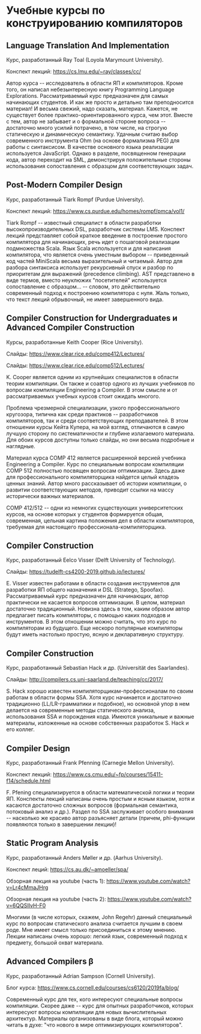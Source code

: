 # Учебные курсы по конструированию компиляторов

## Language Translation And Implementation
Курс, разработанный Ray Toal (Loyola Marymount University).

Конспект лекций: https://cs.lmu.edu/~ray/classes/cc/

Автор курса -- исследователь в области ЯП и компиляторов. Кроме того, он написал небезынтересную книгу Programming Language Explorations. Рассматриваемый курс предназначен для самых начинающих студентов. И как же просто и детально там преподносится материал! И весьма свежий, надо сказать, материал. Кажется, не существует более практико-ориентированного курса, чем этот. Вместе с тем, автор не забывает и о формальной стороне вопроса -- достаточно много усилий потрачено, в том числе, на строгую статическую и динамическую семантику. Удачным считаю выбор современного инструмента Ohm (на основе формализма PEG) для работы с синтаксисом. В качестве основного языка реализации используется JavaScript. Однако в разделе, посвященном генерации кода, автор переходит на SML, демонстрируя положительные стороны использования сопоставления с образцом для соответствующих задач.

## Post-Modern Compiler Design 
Курс, разработанный Tiark Rompf (Purdue University).

Конспект лекций: https://www.cs.purdue.edu/homes/rompf/pmca/vol1/

Tiark Rompf -- известный специалист в области разработки высокопроизводительных DSL, разработчик системы LMS. Конспект лекций представляет собой краткое введение в построение простого компилятора для начинающих, речь идет о пошаговой реализации подмножества Scala. Язык Scala используется и для написания компилятора, что является очень уместным выбором -- приведенный код частей MiniScala весьма выразительный и читаемый. Автор для разбора синтаксиса использует рекурсивный спуск и разбор по приоритетам для выражений (precedence climbing). AST представлено в виде термов, вместо неуклюжих "посетителей" используется сопоставление с образцом... -- словом, это действительно современный подход к построению компилятора с нуля. Жаль только, что текст лекций обрывочный, не имеет завершенного вида.


## Compiler Construction for Undergraduates и Advanced Compiler Construction 

Курсы, разработанные Keith Cooper (Rice University).

Слайды: https://www.clear.rice.edu/comp412/Lectures/

Слайды: https://www.clear.rice.edu/comp512/Lectures/

K. Cooper является одним из крупнейших специалистов в области теории компиляции. Он также и соавтор одного из лучших учебников по вопросам компиляции Engineering a Compiler. В этом смысле и от рассматриваемых учебных курсов стоит ожидать многого.

Проблема чрезмерной специализации, узкого профессионального кругозора, типична как среди практиков -- разработчиков компиляторов, так и среди соответствующих преподавателей. В этом отношении курсы Кейта Купера, на мой взгляд, отличаются в самую лучшую сторону по систематичности  и глубине излагаемого материала. Для обоих курсов доступны только слайды, но они весьма подробные и наглядные. 

Материал курса COMP 412 является расширенной версией учебника Engineering a Compiler. Курс по специальным вопросам компиляции COMP 512 полностью посвящен вопросам оптимизации. Здесь даже для профессионального компиляторщика найдется целый кладезь ценных знаний. Автор много рассказывает об истории компиляции, о развитии соответствующих методов, приводит ссылки на массу исторически важных материалов.

COMP 412/512 -- одни из немногих существующих университетских курсов, на основе которых у студентов формируется общая, современная, цельная картина положения дел в области компиляторов, требуемая для настоящего профессионала-компиляторщика.

## Compiler Construction
Курс, разработанный Eelco Visser (Delft University of Technology).

Слайды: https://tudelft-cs4200-2019.github.io/lectures/

E. Visser известен работами в области создания инструментов для разработки ЯП общего назначения и DSL (Stratego, Spoofax).
Рассматриваемый курс предназначен для начинающих, автор практически не касается вопросов оптимизации. В целом, материал достаточно традиционный. Новизна здесь в том, каким образом автор предлагает писать компиляторы, с помощью каких подходов и инструментов. B этом отношении можно считать, что это курс по компиляторам из будущего. Еще нескоро популярные компиляторы будут иметь настолько простую, ясную и декларативную структуру.

## Compiler Construction
Курс, разработанный Sebastian Hack и др. (Universität des Saarlandes).

Слайды: http://compilers.cs.uni-saarland.de/teaching/cc/2017/

S. Hack хорошо известен компиляторщикам-профессионалам по своим работам в области формы SSA. Хотя курс начинается и достаточно традиционно (LL/LR-грамматики и подобное), но основной упор в нем делается на современные методы статического анализа, использования SSA и порождения кода. Имеются уникальные и важные материалы, изложенные на основе собственных разработок S. Hack и его коллег.

## Compiler Design
Курс, разработанный Frank Pfenning (Carnegie Mellon University).

Конспект лекций: https://www.cs.cmu.edu/~fp/courses/15411-f14/schedule.html

F. Pfening специализируется в области математической логики и теории ЯП.
Конспекты лекций написаны очень простым и ясным языком, хотя и касаются достаточно сложных вопросов (формальная семантика, потоковый анализ и др.). Раздел по SSA заслуживает особого внимания -- насколько же красиво автор разъясняет детали (причем, phi-функции появляются только в завершении лекции)!

## Static Program Analysis
Курс, разработанный Anders Møller и др. (Aarhus University).

Конспект леций: https://cs.au.dk/~amoeller/spa/

Обзорная лекция на youtube (часть 1): https://www.youtube.com/watch?v=Lr4cMmaJHrg

Обзорная лекция на youtube (часть 2): https://www.youtube.com/watch?v=6QQSIIvH-F0

Многими (в числе которых, скажем, John Regehr) данный специальный курс по вопросам статического анализа считается лучшим в своем роде. Мне имеет смысл только присоединиться к этому мнению. Лекции написаны очень хорошо: легкий язык, современный подход к предмету, большой охват материала.

## Advanced Compilers β
Курс, разработанный Adrian Sampson (Cornell University).

Блог курса: https://www.cs.cornell.edu/courses/cs6120/2019fa/blog/

Современный курс для тех, кого интересуют специальные вопросы компиляции. Скорее даже -- курс для опытных разработчиков, которых интересуют вопросы компиляции для новых вычислительных архитектур. Материалы организованы в виде блога, который можно читать в духе: "что нового в мире оптимизирующих компиляторов".
